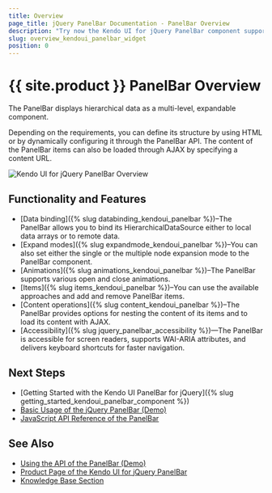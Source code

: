 ```yaml
---
title: Overview
page_title: jQuery PanelBar Documentation - PanelBar Overview
description: "Try now the Kendo UI for jQuery PanelBar component supporting options for binding it to local arrays or remote data, setting its single or multiple node expansion modes, displaying animations, and more."
slug: overview_kendoui_panelbar_widget
position: 0
---
```


# {{ site.product }} PanelBar Overview

The PanelBar displays hierarchical data as a multi-level, expandable component.

Depending on the requirements, you can define its structure by using HTML or by dynamically configuring it through the PanelBar API. The content of the PanelBar items can also be loaded through AJAX by specifying a content URL.

![Kendo UI for jQuery PanelBar Overview](images/panelbar-overview.png)

## Functionality and Features

* [Data binding]({% slug databinding_kendoui_panelbar %})–The PanelBar allows you to bind its HierarchicalDataSource either to local data arrays or to remote data.
* [Expand modes]({% slug expandmode_kendoui_panelbar %})–You can also set either the single or the multiple node expansion mode to the PanelBar component.
* [Animations]({% slug animations_kendoui_panelbar %})–The PanelBar supports various open and close animations.
* [Items]({% slug items_kendoui_panelbar %})–You can use the available approaches and add and remove PanelBar items.
* [Content operations]({% slug content_kendoui_panelbar %})–The PanelBar provides options for nesting the content of its items and to load its content with AJAX.
* [Accessibility]({% slug jquery_panelbar_accessibility %})&mdash;The PanelBar is accessible for screen readers, supports WAI-ARIA attributes, and delivers keyboard shortcuts for faster navigation.

## Next Steps

* [Getting Started with the Kendo UI PanelBar for jQuery]({% slug getting_started_kendoui_panelbar_component %})
* [Basic Usage of the jQuery PanelBar (Demo)](https://demos.telerik.com/kendo-ui/panelbar/index)
* [JavaScript API Reference of the PanelBar](/api/javascript/ui/panelbar)

## See Also

* [Using the API of the PanelBar (Demo)](https://demos.telerik.com/kendo-ui/panelbar/api)
* [Product Page of the Kendo UI for jQuery PanelBar](https://www.telerik.com/kendo-jquery-ui/panelbar)
* [Knowledge Base Section](/knowledge-base)
